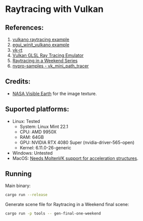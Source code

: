 # Raytracing with Vulkan

## References:

1. [vulkano raytracing example](https://github.com/vulkano-rs/vulkano/tree/0.35.X/examples/ray-tracing-auto)
2. [egui_winit_vulkano example](https://github.com/hakolao/egui_winit_vulkano/blob/master/examples/wholesome/main.rs)
3. [vk-rt](https://github.com/brunosegiu/vk-rt)
4. [Vulkan GLSL Ray Tracing Emulator](https://www.gsn-lib.org/docs/nodes/raytracing.php)
5. [Raytracing in a Weekend Series](https://raytracing.github.io/)
6. [nvpro-samples - vk_mini_path_tracer](https://nvpro-samples.github.io/vk_mini_path_tracer/index.html#antialiasingandpseudorandomnumbergeneration/pseudorandomnumbergenerationinglsl)

## Credits:

- [NASA Visible Earth](https://visibleearth.nasa.gov/images/73909/december-blue-marble-next-generation-w-topography-and-bathymetry) for the image texture.

## Suported platforms:

- Linux: Tested
  - System: Linux Mint 22.1
  - CPU: AMD 9950X
  - RAM: 64GB
  - GPU: NVIDIA RTX 4080 Super (nvidia-driver-565-open)
  - Kernel: 6.11.0-26-generic
- Windows: Untested
- MacOS: [Needs MoltenVK support for acceleration structures](https://github.com/KhronosGroup/MoltenVK/issues/1956).

## Running

Main binary:

```bash
cargo run --release
```

Generate scene file for Raytracing in a Weekend final scene:

```bash
cargo run -p tools -- gen-final-one-weekend
```
```


